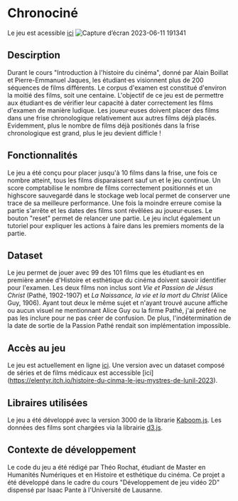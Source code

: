 # Chronociné

Le jeu est acessible [ici](https://theor98.github.io/)
![Capture d’écran 2023-06-11 191341](https://github.com/theor98/theor98.github.io/assets/100685679/dc2cf249-2c51-4f4f-b845-f4752748271f)

## Descirption 

Durant le cours "Introduction à l'histoire du cinéma", donné par Alain Boillat et Pierre-Emmanuel Jaques, les étudiant·es visionnent plus de 200 séquences de films différents. Le corpus d'examen est constitué d'environ la moitié des films, soit une centaine. L'objectif de ce jeu est de permettre aux étudiant·es de vérifier leur capacité à dater correctement les films d'examen de manière ludique. Les joueur·euses doivent placer des films dans une frise chronologique relativement aux autres films déjà placés. Evidemment, plus le nombre de films déjà positionés dans la frise chronologique est grand, plus le jeu devient difficle ! 

## Fonctionnalités 

Le jeu a été conçu pour placer jusqu'à 10 films dans la frise, une fois ce nombre atteint, tous les films disparaissent sauf un et le jeu continue. Un score comptabilise le nombre de films correctement positionnés et un highscore sauvegardé dans le stockage web local permet de conserver une trace de sa meilleure performance. Une fois la moindre erreure comise la partie s'arrête et les dates des films sont révêlées au joueur·euses. Le bouton "reset" permet de relancer une partie. Le jeu inclut également un tutoriel pour expliquer les actions à faire dans les premiers moments de la partie.

## Dataset

Le jeu permet de jouer avec 99 des 101 films que les étudiant·es en première année d'Histoire et esthètique du cinéma doivent savoir identifier pour l'examen. 
Les deux films non inclus sont *Vie et Passion de Jésus Christ* (Pathé, 1902-1907) et *La Naissance, la vie et la mort du Christ* (Alice Guy, 1906). Ayant tout deux le même sujet et n'ayant trouvé aucune affiche ou aucun visuel ne mentionnant Alice Guy ou la firme Pathé, j'ai préféré ne pas les inclure pour ne pas créer de confusion. De plus, l'indétermination de la date de sortie de la Passion Pathé rendait son implémentation impossible. 

## Accès au jeu

Le jeu est actuellement en ligne [ici](https://theor98.github.io/). 
Une version avec un dataset composé de séries et de films médicaux est accessible [ici] (https://elentyr.itch.io/histoire-du-cinma-le-jeu-mystres-de-lunil-2023).  

## Libraires utilisées 
Le jeu a été développé avec la version 3000 de la librarie [Kaboom.js](https://kaboomjs.com/). Les données des films sont chargées via la librairie [d3.js](https://d3js.org/).

## Contexte de développement
Le code du jeu a été rédigé par Théo Rochat, étudiant de Master en Humanités Numériques et en Histoire et esthétique du cinéma. Ce projet a été développé dans le cadre du cours "Développement de jeu vidéo 2D" dispensé par Isaac Pante à l'Université de Lausanne.
